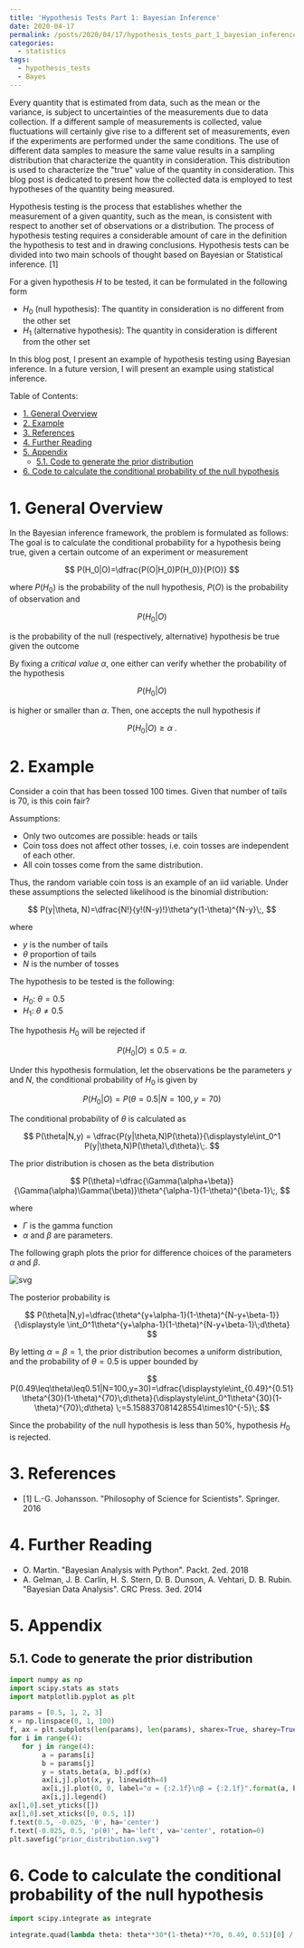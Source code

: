 ```yaml
---
title: 'Hypothesis Tests Part 1: Bayesian Inference'
date: 2020-04-17
permalink: /posts/2020/04/17/hypothesis_tests_part_1_bayesian_inference
categories:
  - statistics
tags:
  - hypothesis_tests
  - Bayes
---
```


Every quantity that is estimated from data, such as the mean or the variance, is subject to uncertainties of the measurements due to data collection. If a different sample of measurements is collected, value  fluctuations will certainly give rise to a different set of measurements, even if the experiments are performed under the same conditions. The use of different data samples to measure the same value results in a sampling distribution that characterize the quantity in consideration. This distribution is used to characterize the "true" value of the quantity in consideration. This blog post is dedicated to present how the collected data is employed to test hypotheses of the quantity being measured.

Hypothesis testing is the process that establishes whether the measurement of a given quantity, such as the mean, is consistent with respect to another set of observations or a distribution. The process of hypothesis testing requires a considerable amount of care in the definition the hypothesis to test and in drawing conclusions. Hypothesis tests can be divided into two main schools of thought based on Bayesian or Statistical inference. [1]

For a given hypothesis $H$ to be tested, it can be formulated in the following form

* $H_0$ (null hypothesis): The quantity in consideration is no different from the other set
* $H_1$ (alternative hypothesis): The quantity in consideration is different from the other set

In this blog post, I present an example of hypothesis testing using Bayesian inference. In a future version, I will present an example using statistical inference.

Table of Contents:

- [1. General Overview](#1-general-overview)
- [2. Example](#2-example)
- [3. References](#3-references)
- [4. Further Reading](#4-further-reading)
- [5. Appendix](#5-appendix)
  - [5.1. Code to generate the prior distribution](#51-code-to-generate-the-prior-distribution)
- [6. Code to calculate the conditional probability of the null hypothesis](#6-code-to-calculate-the-conditional-probability-of-the-null-hypothesis)

# 1. General Overview

In the Bayesian inference framework, the problem is formulated as follows: The goal is to calculate the conditional probability for a hypothesis being true, given a certain outcome of an experiment or measurement

$$
P(H_0|O)=\dfrac{P(O|H_0)P(H_0)}{P(O)}
$$

where $P(H_0)$ is the probability of the null hypothesis, $P(O)$ is the probability of observation and 

$$P(H_0|O)$$ 

is the probability of the null (respectively, alternative) hypothesis be true given the outcome

By fixing a _critical value_ $\alpha$, one either can verify whether the probability of the hypothesis 

$$P(H_0|O)$$

is higher or smaller than $\alpha$. Then, one accepts the null hypothesis if 

$$P(H_0|O)\geq\alpha\;.$$

# 2. Example

Consider a coin that has been tossed 100 times. Given that number of tails is 70, is this coin fair?

Assumptions: 

* Only two outcomes are possible: heads or tails
* Coin toss does not affect other tosses, i.e. coin tosses are independent of each other. 
* All coin tosses come from the same distribution. 

Thus, the random variable coin toss is an example of an iid variable. Under these assumptions the selected likelihood is the binomial distribution:

$$ P(y|\theta, N)=\dfrac{N!}{y!(N-y)!}\theta^y(1-\theta)^{N-y}\;, $$

where
* $y$ is the number of tails
* $\theta$ proportion of tails
* $N$ is the number of tosses

The hypothesis to be tested is the following:

* $H_0$: $\theta=0.5$
* $H_1$: $\theta\neq0.5$

The hypothesis $H_0$ will be rejected if

$$P(H_0|O)\leq0.5 = \alpha.$$

Under this hypothesis formulation, let the observations be the parameters $y$ and $N$, the conditional probability of $H_0$ is given by

$$P(H_0|O) = P(\theta=0.5|N=100,y=70)$$

The conditional probability of $\theta$ is calculated as

$$
P(\theta|N,y) = \dfrac{P(y|\theta,N)P(\theta)}{\displaystyle\int_0^1 P(y|\theta,N)P(\theta)\,d\theta}\;.
$$

The prior distribution is chosen as the beta distribution

$$ P(\theta)=\dfrac{\Gamma(\alpha+\beta)}{\Gamma(\alpha)\Gamma(\beta)}\theta^{\alpha-1}(1-\theta)^{\beta-1}\;, $$

where
* $\Gamma$ is the gamma function
* $\alpha$ and $\beta$ are parameters.

The following graph plots the prior for difference choices of the parameters $\alpha$ and $\beta$.

![svg](https://raw.githubusercontent.com/hsteinshiromoto/blog/master/notebooks/statistical_tests/prior_distribution.svg)



The posterior probability is

$$ P(\theta|N,y)=\dfrac{\theta^{y+\alpha-1}(1-\theta)^{N-y+\beta-1}}{\displaystyle \int_0^1\theta^{y+\alpha-1}(1-\theta)^{N-y+\beta-1}\;d\theta} $$

By letting $\alpha=\beta=1$, the prior distribution becomes a uniform distribution, and the probability of $\theta=0.5$ is upper bounded by

$$ P(0.49\leq\theta\leq0.51|N=100,y=30)=\dfrac{\displaystyle\int_{0.49}^{0.51}\theta^{30}(1-\theta)^{70}\;d\theta}{\displaystyle\int_0^1\theta^{30}(1-\theta)^{70}\;d\theta} \;=5.158837081428554\times10^{-5}\;.$$

Since the probability of the null hypothesis is less than 50%, hypothesis $H_0$ is rejected.

# 3. References

* [1] L.-G. Johansson. "Philosophy of Science for Scientists". Springer. 2016

# 4. Further Reading

* O. Martin. "Bayesian Analysis with Python". Packt. 2ed. 2018
* A. Gelman, J. B. Carlin, H. S. Stern, D. B. Dunson, A. Vehtari, D. B. Rubin. "Bayesian Data Analysis". CRC Press. 3ed. 2014


# 5. Appendix

## 5.1. Code to generate the prior distribution

```python
import numpy as np
import scipy.stats as stats
import matplotlib.pyplot as plt

params = [0.5, 1, 2, 3]
x = np.linspace(0, 1, 100)
f, ax = plt.subplots(len(params), len(params), sharex=True, sharey=True, figsize=(20, 20), constrained_layout=True)
for i in range(4):
   for j in range(4):
        a = params[i]
        b = params[j]
        y = stats.beta(a, b).pdf(x) 
        ax[i,j].plot(x, y, linewidth=4)
        ax[i,j].plot(0, 0, label="α = {:2.1f}\nβ = {:2.1f}".format(a, b), alpha=0)
        ax[i,j].legend() 
ax[1,0].set_yticks([])
ax[1,0].set_xticks([0, 0.5, 1])
f.text(0.5, -0.025, 'θ', ha='center')
f.text(-0.025, 0.5, 'p(θ)', ha='left', va='center', rotation=0)
plt.savefig("prior_distribution.svg")
```

# 6. Code to calculate the conditional probability of the null hypothesis

```python
import scipy.integrate as integrate

integrate.quad(lambda theta: theta**30*(1-theta)**70, 0.49, 0.51)[0] / integrate.quad(lambda theta: theta**30*(1-theta)**70, 0, 1)[0]
```